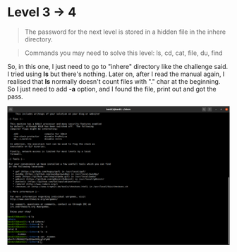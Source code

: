 # Level 3 -> 4
> The password for the next level is stored in a hidden file in the inhere directory.

> Commands you may need to solve this level: ls, cd, cat, file, du, find

So, in this one, I just need to go to "inhere" directory like the challenge said. I tried using **ls** but there's nothing. Later on, after I read the manual again,
I realised that **ls** normally doesn't count files with "." char at the beginning. So I just need to add **-a** option, and I found the file, print out and got the
pass.

![Sol](https://github.com/HenryNg101/ctf-write-ups/blob/main/Over_the_wire/Bandit/Level%203%20-%3E%204/Images/0.png)
